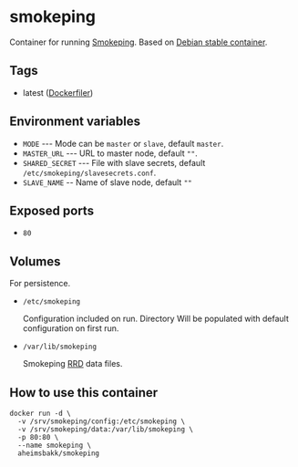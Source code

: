 # smokeping

Container for running [Smokeping](https://oss.oetiker.ch/smokeping/). Based on [Debian stable container](https://hub.docker.com/_/debian).

## Tags

* latest ([Dockerfiler](//github.com/aheimsbakk/smokeping/blob/master/Dockerfile))

## Environment variables

* `MODE` --- Mode can be `master` or `slave`, default `master`.
* `MASTER_URL` --- URL to master node, default `""`.
* `SHARED_SECRET` --- File with slave secrets, default `/etc/smokeping/slavesecrets.conf`.
* `SLAVE_NAME` -- Name of slave node, default `""`

## Exposed ports

* `80`

## Volumes

For persistence.

* `/etc/smokeping`

    Configuration included on run. Directory Will be populated with default configuration on first run.

* `/var/lib/smokeping`

    Smokeping [RRD](https://en.wikipedia.org/wiki/RRDtool) data files.

## How to use this container

```
docker run -d \
  -v /srv/smokeping/config:/etc/smokeping \
  -v /srv/smokeping/data:/var/lib/smokeping \
  -p 80:80 \
  --name smokeping \
  aheimsbakk/smokeping
```

<!---
# vim: set spell spelllang=en:
-->
